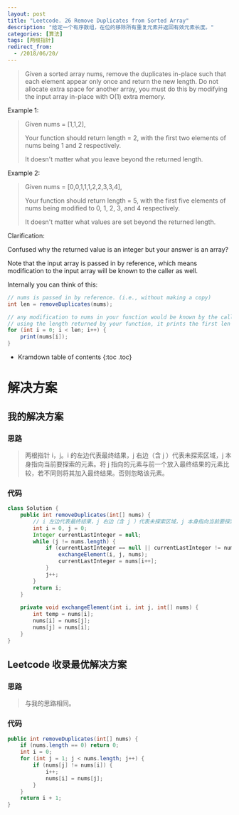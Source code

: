 ```yaml
---
layout: post
title: "Leetcode. 26 Remove Duplicates from Sorted Array"
description: "给定一个有序数组，在位的移除所有重复元素并返回有效元素长度。"
categories: [算法]
tags: [两根指针]
redirect_from:
  - /2018/06/20/
---
```


> Given a sorted array nums, remove the duplicates in-place such that each element appear only once and return the new length. Do not allocate extra space for another array, you must do this by modifying the input array in-place with O(1) extra memory.

Example 1:

> Given nums = [1,1,2],
> 
> Your function should return length = 2, with the first two elements of nums being 1 and 2 respectively.
>
> It doesn't matter what you leave beyond the returned length.

Example 2:

> Given nums = [0,0,1,1,1,2,2,3,3,4],
>
> Your function should return length = 5, with the first five elements of nums being modified to 0, 1, 2, 3, and 4 respectively.
>
> It doesn't matter what values are set beyond the returned length.

Clarification:

Confused why the returned value is an integer but your answer is an array?

Note that the input array is passed in by reference, which means modification to the input array will be known to the caller as well.

Internally you can think of this:

```java
// nums is passed in by reference. (i.e., without making a copy)
int len = removeDuplicates(nums);

// any modification to nums in your function would be known by the caller.
// using the length returned by your function, it prints the first len elements.
for (int i = 0; i < len; i++) {
    print(nums[i]);
}
```

* Kramdown table of contents
{:toc .toc}

# 解决方案

## 我的解决方案

### 思路

> 两根指针 i，j。i 的左边代表最终结果，j 右边（含 j ）代表未探索区域，j 本身指向当前要探索的元素。将 j 指向的元素与前一个放入最终结果的元素比较，若不同则将其加入最终结果。否则忽略该元素。

### 代码

```java
class Solution {
    public int removeDuplicates(int[] nums) {
        // i 左边代表最终结果，j 右边（含 j ）代表未探索区域，j 本身指向当前要探索的元素
        int i = 0, j = 0;
        Integer currentLastInteger = null;
        while (j != nums.length) {
            if (currentLastInteger == null || currentLastInteger != nums[j]) {
                exchangeElement(i, j, nums);
                currentLastInteger = nums[i++];
            }
            j++;
        }
        return i;
    }
    
    private void exchangeElement(int i, int j, int[] nums) {
        int temp = nums[i];
        nums[i] = nums[j];
        nums[j] = nums[i];
    }
}
```

## Leetcode 收录最优解决方案

### 思路

>  与我的思路相同。

### 代码

```java
public int removeDuplicates(int[] nums) {
    if (nums.length == 0) return 0;
    int i = 0;
    for (int j = 1; j < nums.length; j++) {
        if (nums[j] != nums[i]) {
            i++;
            nums[i] = nums[j];
        }
    }
    return i + 1;
}
```

[^1]: This is a footnote.

[kramdown]: https://kramdown.gettalong.org/
[Simple Texture]: https://github.com/yizeng/jekyll-theme-simple-texture